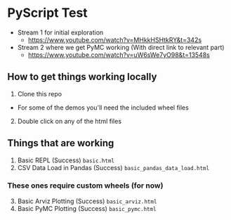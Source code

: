 # PyScript Test
* Stream 1 for initial exploration
  * https://www.youtube.com/watch?v=MHkkHSHtkRY&t=342s
* Stream 2 where we get PyMC working (With direct link to relevant part)
  * https://www.youtube.com/watch?v=uW6sWe7yO98&t=13548s
## How to get things working locally
1. Clone this repo
  * For some of the demos you'll need the included wheel files
2. Double click on any of the html files

## Things that are working
1. Basic REPL (Success) `basic.html`
2. CSV Data Load in Pandas (Success) `basic_pandas_data_load.html`

### These ones require custom wheels (for now)
3. Basic Arviz Plotting (Success) `basic_arviz.html`
4. Basic PyMC Plotting (Success) `basic_pymc.html`
